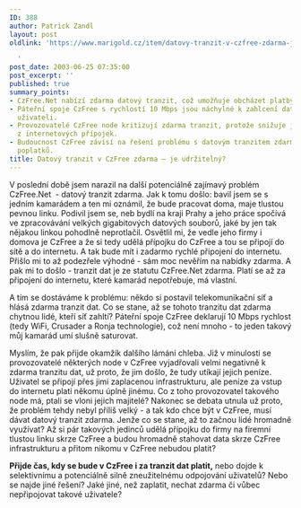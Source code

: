 ```yaml
---
ID: 388
author: Patrick Zandl
layout: post
oldlink: 'https://www.marigold.cz/item/datovy-tranzit-v-czfree-zdarma-je-udrzitelny

  '
post_date: 2003-06-25 07:35:00
post_excerpt: ''
published: true
summary_points:
- CzFree.Net nabízí zdarma datový tranzit, což umožňuje obcházet platby za internet.
- Páteřní spoje CzFree s rychlostí 10 Mbps jsou náchylné k zahlcení datově náročnými
  uživateli.
- Provozovatelé CzFree node kritizují zdarma tranzit, protože snižuje jejich zisky
  z internetových přípojek.
- Budoucnost CzFree závisí na řešení problému s datovým tranzitem zdarma, včetně potenciálních
  poplatků.
title: Datový tranzit v CzFree zdarma – je udržitelný?
---
```


<p>
V poslední době jsem narazil na další potenciálně zajímavý problém CzFree.Net&#160; - datový tranzit zdarma. Jak k tomu došlo: bavil jsem se s jedním kamarádem a ten mi oznámil, že bude pracovat doma, maje tlustou pevnou linku. Podivil jsem se, neb bydlí na kraji Prahy a jeho práce spočívá ve zpracovávání velkých gigabitových datových souborů, jaké by jen tak nějakou linkou pohodlně neprotlačil. Osvětlil mi, že vedle jeho firmy i domova je CzFree a že si tedy udělá přípojku do CzFree a tou se připojí do sítě a do internetu. A tak bude mít i zadarmo rychlé připojení do internetu. Přišlo mi to až podezřele výhodné - sám moc nevěřím na nabídky zdarma. A pak mi to došlo - tranzit dat je ze statutu CzFree.Net zdarma. Platí se až za připojení do internetu, které kamarád nepotřebuje, má vlastní. </p>

<p>
A tím se dostáváme k problému: někdo si postavil telekomunikační síť&#160;a hlásá zdarma tranzit dat. Co se stane, až se tohoto tranzitu dat zdarma chytnou lidé, kteří síť zahltí? Páteřní spoje CzFree deklarují 10 Mbps rychlost (tedy WiFi, Crusader a Ronja technologie), což není mnoho - to jeden takový můj kamarád umí slušně saturovat.</p>

<p>
Myslím, že pak přijde okamžik dalšího lámání chleba. Již v minulosti se provozovatelé některých node v CzFree vyjadřovali velmi negativně k zdarma tranzitu dat, už proto, že jim došlo, že tudy utíkají jejich peníze. Uživatel se připojí přes jimi zaplacenou infrastrukturu, ale peníze za vstup do internetu platí někomu úplně jinému. Co z toho provozovatel takového node má, ptali se vloni jejich majitelé? Nakonec se debata utnula už proto, že problém tehdy nebyl příliš velký - a tak kdo chce být v CzFree, musí dávat datový tranzit zdarma. Jenže co se stane, až to začnou lidé hromadně využívat? Až si pár takových jedinců udělá přípojku do firmy na firemní tlustou linku skrze CzFree a budou hromadně stahovat data skrze CzFree infrastrukturu a přitom nikomu v CzFree nebudou platit? </p>

<p>
<STRONG>Přijde čas, kdy se bude v CzFree i za tranzit dat platit,</STRONG> nebo dojde k selektivnímu a potenciálně silně zneužitelnému odpojování uživatelů? Nebo se najde jiné řešení? Jaké jiné, než zaplatit, nechat zdarma či vůbec nepřipojovat takové uživatele?</p>